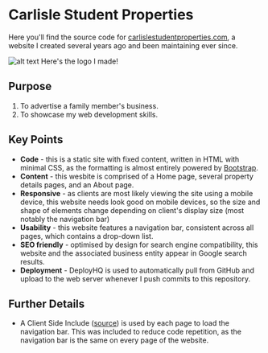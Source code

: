 # Carlisle Student Properties

Here you'll find the source code for [carlislestudentproperties.com](https://www.carlislestudentproperties.com), a website I created several years ago and been maintaining ever since.

![alt text](https://carlislestudentproperties.co.uk/favicon.ico "Carlisle Student Properties Website Logo") Here's the logo I made!

## Purpose

1. To advertise a family member's business.
2. To showcase my web development skills.

## Key Points

* __Code__ - this is a static site with fixed content, written in HTML with minimal CSS, as the formatting is almost entirely powered by [Bootstrap](https://github.com/twbs/bootstrap). 
* __Content__ - this wesbite is comprised of a Home page, several property details pages, and an About page.
* __Responsive__ - as clients are most likely viewing the site using a mobile device, this website needs look good on mobile devices,  so the size and shape of elements change depending on client's display size (most notably the navigation bar)
* __Usability__ - this website features a navigation bar, consistent across all pages, which contains a drop-down list. 
* __SEO friendly__ - optimised by design for search engine compatibility, this website and the associated business entity appear in Google search results.
* __Deployment__ - DeployHQ is used to automatically pull from GitHub and upload to the web server whenever I push commits to this repository.

## Further Details

* A Client Side Include ([source](https://github.com/LexmarkWeb/csi.js)) is used by each page to load the navigation bar. This was included to reduce code repetition, as the navigation bar is the same on every page of the website. 